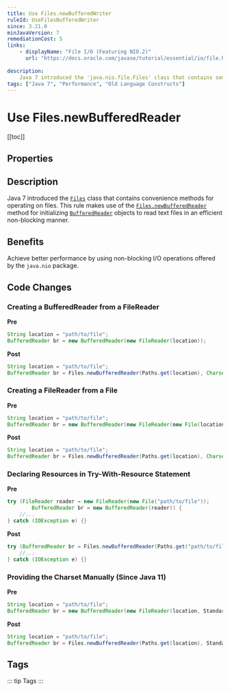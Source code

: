 ```yaml
---
title: Use Files.newBufferedWriter
ruleId: UseFilesBufferedWriter
since: 3.21.0
minJavaVersion: 7
remediationCost: 5
links:
    - displayName: "File I/O (Featuring NIO.2)"
      url: "https://docs.oracle.com/javase/tutorial/essential/io/file.html"
    
description:
    Java 7 introduced the 'java.nio.file.Files' class that contains some convenience methods for operating on files. This rule makes use of 'Files.newBufferedReader' method for initializing 'BufferedReader' objects to read text files in an efficient non-blocking manner.
tags: ["Java 7", "Performance", "Old Language Constructs"]
---
```


# Use Files.newBufferedReader

[[toc]]

## Properties

<RuleProperties />

## Description

Java 7 introduced the [`Files`](https://docs.oracle.com/javase/7/docs/api/java/nio/file/Files.html) class that contains convenience methods for operating on files. 
This rule makes use of the [`Files.newBufferedReader`](https://docs.oracle.com/javase/8/docs/api/java/nio/file/Files.html#newBufferedReader-java.nio.file.Path-java.nio.charset.Charset-) method for initializing [`BufferedReader`](https://docs.oracle.com/javase/8/docs/api/java/io/BufferedReader.html) objects to read text files in an efficient non-blocking manner.

## Benefits

Achieve better performance by using non-blocking I/O operations offered by the `java.nio` package.

## Code Changes

### Creating a BufferedReader from a FileReader

__Pre__
```java
String location = "path/to/file";
BufferedReader br = new BufferedReader(new FileReader(location));
```

__Post__
```java
String location = "path/to/file";
BufferedReader br = Files.newBufferedReader(Paths.get(location), Charset.defaultCharset());
```

### Creating a FileReader from a File

__Pre__
```java
String location = "path/to/file";
BufferedReader br = new BufferedReader(new FileReader(new File(location)));

```

__Post__
```java
String location = "path/to/file";
BufferedReader br = Files.newBufferedReader(Paths.get(location), Charset.defaultCharset());
```

### Declaring Resources in Try-With-Resource Statement

__Pre__
```java
try (FileReader reader = new FileReader(new File("path/to/file"));
		BufferedReader br = new BufferedReader(reader)) {
    //...
} catch (IOException e) {}
```

__Post__
```java
try (BufferedReader br = Files.newBufferedReader(Paths.get("path/to/file"), Charset.defaultCharset())) {
    //...
} catch (IOException e) {}
```

### Providing the Charset Manually (Since Java 11)

__Pre__
```java
String location = "path/to/file";
BufferedReader br = new BufferedReader(new FileReader(location, StandardCharsets.UTF_8));
```

__Post__
```java
String location = "path/to/file";
BufferedReader br = Files.newBufferedReader(Paths.get(location), StandardCharsets.UTF_8);
```

<VersionNotice />

## Tags

::: tip Tags
<TagLinks />
:::